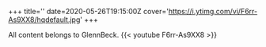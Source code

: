 +++
title=''
date=2020-05-26T19:15:00Z
cover='https://i.ytimg.com/vi/F6rr-As9XX8/hqdefault.jpg'
+++

All content belongs to GlennBeck.
{{< youtube F6rr-As9XX8 >}}
